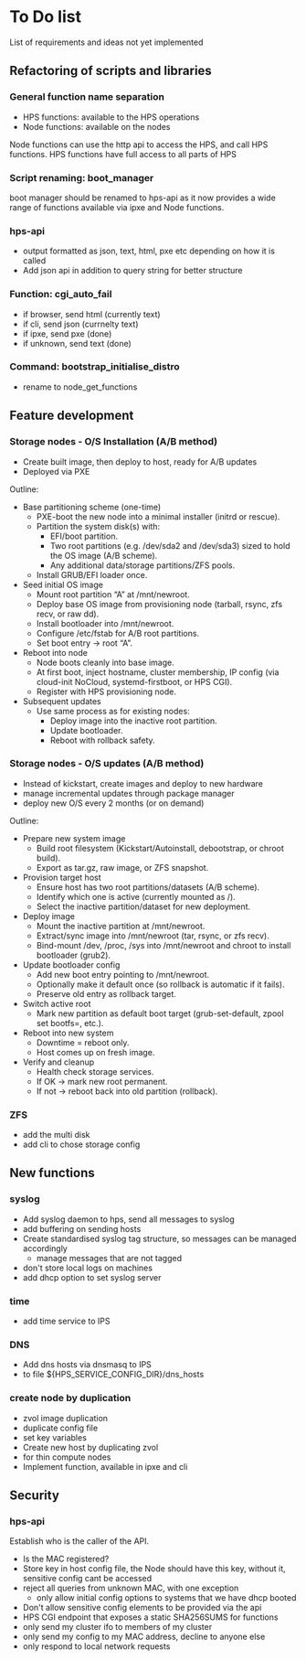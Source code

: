 
# To Do list

List of requirements and ideas not yet implemented


## Refactoring of scripts and libraries

### General function name separation

- HPS functions: available to the HPS operations
- Node functions: available on the nodes

Node functions can use the http api to access the HPS, and call HPS functions. 
HPS functions have full access to all parts of HPS

### Script renaming: boot_manager

boot manager should be renamed to hps-api as it now provides a wide range of functions available via ipxe and Node functions.

### hps-api

- output formatted as json, text, html, pxe etc depending on how it is called
- Add json api in addition to query string for better structure

### Function: cgi_auto_fail

- if browser, send html (currently text)
- if cli, send json (currnelty text)
- if ipxe, send pxe (done)
- if unknown, send text (done)


### Command: bootstrap_initialise_distro

- rename to node_get_functions

## Feature development

### Storage nodes - O/S Installation (A/B method)

- Create built image, then deploy to host, ready for A/B updates
- Deployed via PXE

Outline:

- Base partitioning scheme (one-time)
  - PXE-boot the new node into a minimal installer (initrd or rescue).
  - Partition the system disk(s) with:
      - EFI/boot partition.
      - Two root partitions (e.g. /dev/sda2 and /dev/sda3) sized to hold the OS image (A/B scheme).
      - Any additional data/storage partitions/ZFS pools.
  - Install GRUB/EFI loader once.
- Seed initial OS image
  - Mount root partition “A” at /mnt/newroot.
  - Deploy base OS image from provisioning node (tarball, rsync, zfs recv, or raw dd).
  - Install bootloader into /mnt/newroot.
  - Configure /etc/fstab for A/B root partitions.
  - Set boot entry → root “A”.
- Reboot into node
  - Node boots cleanly into base image.
  - At first boot, inject hostname, cluster membership, IP config (via cloud-init NoCloud, systemd-firstboot, or HPS CGI).
  - Register with HPS provisioning node.
- Subsequent updates
  - Use same process as for existing nodes:
      - Deploy image into the inactive root partition.
      - Update bootloader.
      - Reboot with rollback safety.

### Storage nodes - O/S updates (A/B method)

- Instead of kickstart, create images and deploy to new hardware
- manage incremental updates through package manager
- deploy new O/S every 2 months (or on demand)

Outline:

- Prepare new system image
  - Build root filesystem (Kickstart/Autoinstall, debootstrap, or chroot build).
  - Export as tar.gz, raw image, or ZFS snapshot.
- Provision target host
  - Ensure host has two root partitions/datasets (A/B scheme).
  - Identify which one is active (currently mounted as /).
  - Select the inactive partition/dataset for new deployment.
- Deploy image
  - Mount the inactive partition at /mnt/newroot.
  - Extract/sync image into /mnt/newroot (tar, rsync, or zfs recv).
  - Bind-mount /dev, /proc, /sys into /mnt/newroot and chroot to install bootloader (grub2).
- Update bootloader config
  - Add new boot entry pointing to /mnt/newroot.
  - Optionally make it default once (so rollback is automatic if it fails).
  - Preserve old entry as rollback target.
- Switch active root
  - Mark new partition as default boot target (grub-set-default, zpool set bootfs=, etc.).
- Reboot into new system
  - Downtime = reboot only.
  - Host comes up on fresh image.
- Verify and cleanup
  - Health check storage services.
  - If OK → mark new root permanent.
  - If not → reboot back into old partition (rollback).



### ZFS

- add the multi disk 
- add cli to chose storage config

## New functions

### syslog

- Add syslog daemon to hps, send all messages to syslog
- add buffering on sending hosts
- Create standardised syslog tag structure, so messages can be managed accordingly
  - manage messages that are not tagged
- don't store local logs on machines
- add dhcp option to set syslog server

### time

- add time service to IPS

### DNS

- Add dns hosts via dnsmasq to IPS
- to file ${HPS_SERVICE_CONFIG_DIR}/dns_hosts

### create node by duplication

- zvol image duplication
- duplicate config file
- set key variables
- Create new host by duplicating zvol
- for thin compute nodes
- Implement function, available in ipxe and cli


## Security

### hps-api 

Establish who is the caller of the API. 

- Is the MAC registered? 
- Store key in host config file, the Node should have this key, without it, sensitive config cant be accessed
- reject all queries from unknown MAC, with one exception
  - only allow initial config options to systems that we have dhcp booted
- Don't allow sensitive config elements to be provided via the api
- HPS CGI endpoint that exposes a static SHA256SUMS for functions
- only send my cluster ifo to members of my cluster
- only send my config to my MAC address, decline to anyone else
- only respond to local network requests


